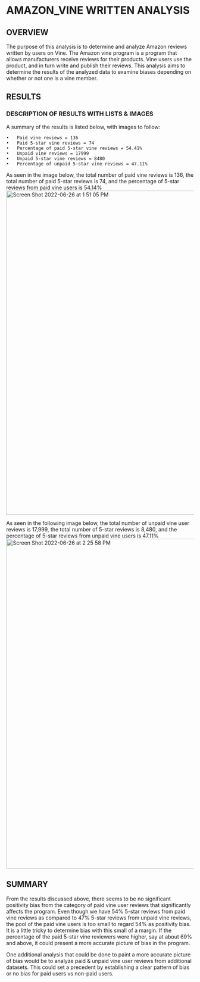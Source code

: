 # AMAZON_VINE WRITTEN ANALYSIS

## OVERVIEW
The purpose of this analysis is to determine and analyze Amazon reviews written by users on Vine. The Amazon vine program is a program that allows manufacturers receive reviews for their products. Vine users use the product, and in turn write and publish their reviews. This analysis aims to determine the results of the analyzed data to examine biases depending on whether or not one is a vine member. 


## RESULTS
### DESCRIPTION OF RESULTS WITH LISTS & IMAGES
A summary of the results is listed below, with images to follow:

	•	Paid vine reviews = 136
	•	Paid 5-star vine reviews = 74
	•	Percentage of paid 5-star vine reviews = 54.41%
	•	Unpaid vine reviews = 17999
	•	Unpaid 5-star vine reviews = 8480
	•	Percentage of unpaid 5-star vine reviews = 47.11%

As seen in the image below, the total number of paid vine reviews is 136, the total number of paid 5-star reviews is 74, and the percentage of 5-star reviews from paid vine users is 54.14%
<img width="871" alt="Screen Shot 2022-06-26 at 1 51 05 PM" src="https://user-images.githubusercontent.com/100884241/175828914-b6e39515-3ffb-431f-a30e-913b5180df30.png">

As seen in the following image below, the total number of unpaid vine user reviews is 17,999, the total number of 5-star reviews is 8,480, and the percentage of 5-star reviews from unpaid vine users is 47.11%
<img width="887" alt="Screen Shot 2022-06-26 at 2 25 58 PM" src="https://user-images.githubusercontent.com/100884241/175828935-1925d9d0-38ed-4644-822e-2ee1ba68e9f6.png">


## SUMMARY
From the results discussed above, there seems to be no significant positivity bias from the category of paid vine user reviews that significantly affects the program. Even though we have 54% 5-star reviews from paid vine reviews as compared to 47% 5-star reviews from unpaid vine reviews, the pool of the paid vine users is too small to regard 54% as positivity bias. It is a little tricky to determine bias with this small of a margin. If the percentage of the paid 5-star vine reviewers were higher, say at about 69% and above, it could present a more accurate picture of bias in the program.


One additional analysis that could be done to paint a more accurate picture of bias would be to analyze paid & unpaid vine user reviews from additional datasets. This could set a precedent by establishing a clear pattern of bias or no bias for paid users vs non-paid users.
